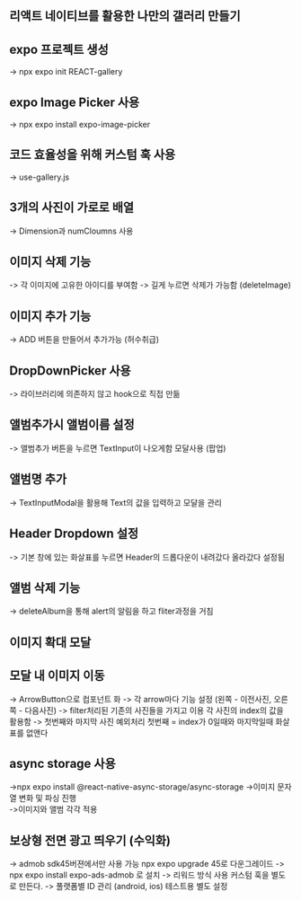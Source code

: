 ## 리액트 네이티브를 활용한 나만의 갤러리 만들기 

## expo 프로젝트 생성 
 -> npx expo init REACT-gallery

## expo Image Picker 사용 
 -> npx expo install expo-image-picker


## 코드 효율성을 위해 커스텀 훅 사용 
-> use-gallery.js 

## 3개의 사진이 가로로 배열 
-> Dimension과 numCloumns 사용 


## 이미지 삭제 기능 
-> 각 이미지에 고유한 아이디를 부여함 
-> 길게 누르면 삭제가 가능함 (deleteImage)

## 이미지 추가 기능 
-> ADD 버튼을 만들어서 추가가능 (허수취급)

## DropDownPicker 사용 

-> 라이브러리에 의존하지 않고 hook으로 직접 만듦

## 앨범추가시 앨범이름 설정 
-> 앨범추가 버튼을 누르면 TextInput이 나오게함 모달사용 (팝업)

## 앨범명 추가 
-> TextInputModal을 활용해 Text의 값을 입력하고 모달을 관리

## Header Dropdown 설정 

-> 기본 창에 있는 화살표를 누르면 Header의 드롭다운이 내려갔다 올라갔다 설정됨 

 ## 앨범 삭제 기능 
 -> deleteAlbum을 통해 alert의 알림을 하고 fliter과정을 거침

 ## 이미지 확대 모달 

 ## 모달 내 이미지 이동 

 -> ArrowButton으로 컴포넌트 화
 -> 각 arrow마다 기능 설정 (왼쪽 - 이전사진, 오른쪽 - 다음사진)
 -> filter처리된 기존의 사진들을 가지고 이용 각 사진의 index의 값을 활용함 
 -> 첫번째와 마지막 사진 예외처리 첫번째 = index가 0일때와 마지막일때 화살표를 없앤다

 ## async storage 사용 

->npx expo install @react-native-async-storage/async-storage 
->이미지 문자열 변화 및 파싱 진행  
->이미지와 앨범 각각 적용

## 보상형 전면 광고 띄우기 (수익화)

-> admob sdk45버젼에서만 사용 가능 npx expo upgrade 45로 다운그레이드 
-> npx expo install expo-ads-admob 로 설치 
-> 리워드 방식 사용 커스텀 훅을 별도로 만든다.
-> 풀랫폼별 ID 관리 (android, ios) 테스트용 별도 설정 
